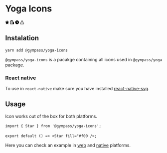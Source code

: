 # Yoga Icons

<img src="./src/svg/star.svg" alt="Star" width="12" height="12" />
<img src="./src/svg/building.svg" alt="building" width="12" height="12" />
<img src="./src/svg/clock.svg" alt="clock" width="12" height="12" />
<img src="./src/svg/triangle_alert.svg" alt="triangle_alert" width="12" height="12" />

## Instalation

```
yarn add @gympass/yoga-icons
```

`@gympass/yoga-icons` is a pacakge containing all icons used in `@gympass/yoga` package.

### React native

To use in `react-native` make sure you have installed [react-native-svg](https://github.com/react-native-community/react-native-svg).

## Usage

Icon works out of the box for both platforms.

```
import { Star } from '@gympass/yoga-icons';

export default () => <Star fill="#f00 />;
```

Here you can check an example in [web](https://gympass.github.io/yoga/components/icons#web) and [native](https://gympass.github.io/yoga/components/icons#native) platforms.
